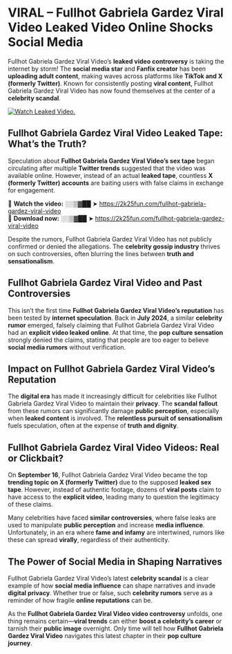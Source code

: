# VIRAL – Fullhot Gabriela Gardez Viral Video Leaked Video Online Shocks Social Media 

Fullhot Gabriela Gardez Viral Video’s **leaked video controversy** is taking the internet by storm! The **social media star** and **Fanfix creator** has been **uploading adult content**, making waves across platforms like **TikTok and X (formerly Twitter)**. Known for consistently posting **viral content**, Fullhot Gabriela Gardez Viral Video has now found themselves at the center of a **celebrity scandal**.  

[![Watch Leaked Video.](https://miro.medium.com/v2/resize:fit:828/format:webp/1*cilzJN44JGOrTw9NJCrNHA.gif "Watch Leaked Video")](https://2k25fun.com/fullhot-gabriela-gardez-viral-video)

## **Fullhot Gabriela Gardez Viral Video Leaked Tape: What’s the Truth?**  
Speculation about **Fullhot Gabriela Gardez Viral Video’s sex tape** began circulating after multiple **Twitter trends** suggested that the video was available online. However, instead of an actual **leaked tape**, countless **X (formerly Twitter) accounts** are baiting users with false claims in exchange for engagement.  

🔹 **Watch the video:** ░░▒▓██ ➤ https://2k25fun.com/fullhot-gabriela-gardez-viral-video  
🔹 **Download now:** ░░▒▓██ ➤ https://2k25fun.com/fullhot-gabriela-gardez-viral-video  

Despite the rumors, Fullhot Gabriela Gardez Viral Video has not publicly confirmed or denied the allegations. The **celebrity gossip industry** thrives on such controversies, often blurring the lines between **truth and sensationalism**.  

## **Fullhot Gabriela Gardez Viral Video and Past Controversies**  
This isn’t the first time **Fullhot Gabriela Gardez Viral Video’s reputation** has been tested by **internet speculation**. Back in **July 2024**, a similar **celebrity rumor** emerged, falsely claiming that Fullhot Gabriela Gardez Viral Video had an **explicit video leaked online**. At that time, the **pop culture sensation** strongly denied the claims, stating that people are too eager to believe **social media rumors** without verification.  

## **Impact on Fullhot Gabriela Gardez Viral Video’s Reputation**  
The **digital era** has made it increasingly difficult for celebrities like Fullhot Gabriela Gardez Viral Video to maintain their **privacy**. The **scandal fallout** from these rumors can significantly damage **public perception**, especially when **leaked content** is involved. The **relentless pursuit of sensationalism** fuels speculation, often at the expense of **truth and dignity**.  

## **Fullhot Gabriela Gardez Viral Video Videos: Real or Clickbait?**  
On **September 16**, Fullhot Gabriela Gardez Viral Video became the top **trending topic on X (formerly Twitter)** due to the supposed **leaked sex tape**. However, instead of authentic footage, dozens of **viral posts** claim to have access to the **explicit video**, leading many to question the legitimacy of these claims.  

Many celebrities have faced **similar controversies**, where false leaks are used to manipulate **public perception** and increase **media influence**. Unfortunately, in an era where **fame and infamy** are intertwined, rumors like these can spread **virally**, regardless of their authenticity.  

## **The Power of Social Media in Shaping Narratives**  
Fullhot Gabriela Gardez Viral Video’s latest **celebrity scandal** is a clear example of how **social media influence** can shape narratives and invade **digital privacy**. Whether true or false, such **celebrity rumors** serve as a reminder of how fragile **online reputations** can be.  

As the **Fullhot Gabriela Gardez Viral Video video controversy** unfolds, one thing remains certain—**viral trends** can either **boost a celebrity’s career** or tarnish their **public image** overnight. Only time will tell how **Fullhot Gabriela Gardez Viral Video** navigates this latest chapter in their **pop culture journey**. 
